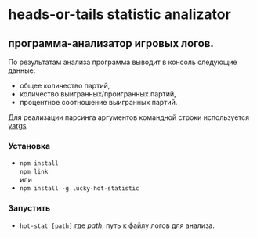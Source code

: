 # heads-or-tails statistic analizator

## программа-анализатор игровых логов. 

По результатам анализа программа выводит в консоль следующие данные:
- общее количество партий,
- количество выигранных/проигранных партий,
- процентное соотношение выигранных партий.

Для реализации парсинга аргументов командной строки используется [yargs](https://yargs.js.org/)


### Установка

- `npm install`  
`npm link`  
или 
- `npm install -g lucky-hot-statistic`  

### Запустить
- `hot-stat [path]` где *path*, путь к файлу логов для анализа.
